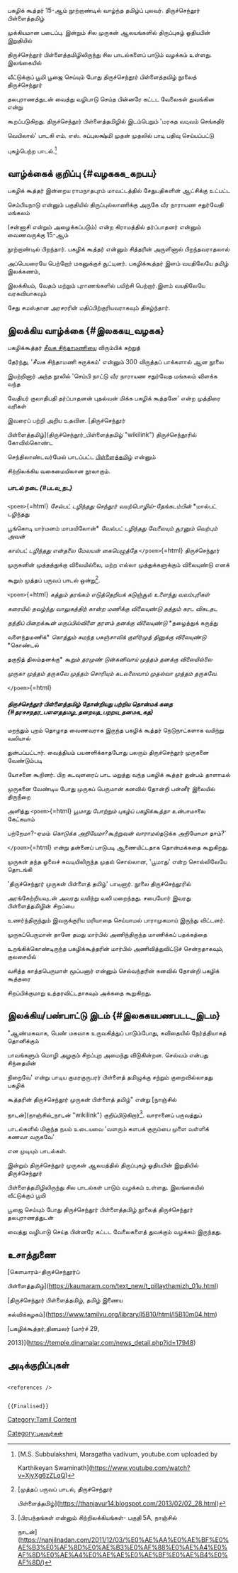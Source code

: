 பகழிக் கூத்தர் 15-ஆம் நூற்றாண்டில் வாழ்ந்த தமிழ்ப் புலவர். திருச்செந்தூர் பிள்ளைத்தமிழ்
முக்கியமான படைப்பு. இன்றும் சில முருகன் ஆலயங்களில் திருப்புகழ் ஓதியபின் இறுதியில்
திருச்செந்தூர் பிள்ளைத்தமிழிலிருந்து சில பாடல்களைப் பாடும் வழக்கம் உள்ளது. இலங்கையில்
வீட்டுக்குப் பூமி பூஜை செய்யும் போது திருச்செந்தூர் பிள்ளைத்தமிழ் நூலைத் திருச்செந்தூர்
தலபுராணத்துடன் வைத்து வழிபாடு செய்த பின்னரே கட்டட வேலைகள் துவங்கின என்று
கூறப்படுகிறது. திருச்செந்தூர் பிள்ளைத்தமிழில் இடம்பெறும் \'மரகத வடிவம் செங்கதிர்
வெயிலால்\' பாடகி எம். எஸ். சுப்புலக்ஷ்மி முதன் முதலில் பாடி பதிவு செய்யப்பட்டு
புகழ்பெற்ற பாடல்.[^1]

## வாழ்க்கைக் குறிப்பு {#வழககக_கறபப}

பகழிக் கூத்தர் இன்றைய ராமநாதபுரம் மாவட்டத்தில் சேதுபதிகளின் ஆட்சிக்கு உட்பட்ட
செம்பியநாடு என்னும் பகுதியில் திருப்புல்லாணிக்கு அருகே வீர நாராயண சதுர்வேதி மங்கலம்
(சன்னாசி என்றும் அழைக்கப்படும்) என்ற கிராமத்தில் தர்ப்பாதனர் என்னும் வைணவருக்கு 15-ஆம்
நூற்றாண்டில் பிறந்தார். பகழிக் கூத்தர் என்னும் சித்தரின் அருளினால் பிறந்தவராதலால்
அப்பெயரையே பெற்றோர் மகனுக்குச் சூட்டினர். பகழிக்கூத்தர் இளம் வயதிலேயே தமிழ் இலக்கணம்,
இலக்கியம், வேதம் மற்றும் புராணங்களில் பயிற்சி பெற்றார்.இளம் வயதிலேயே வரகவியாகவும்
சேது சமஸ்தான அரசரரின் மதிப்பிற்குரியவராகவும் திகழ்ந்தார்.

## இலக்கிய வாழ்க்கை {#இலககய_வழகக}

பகழிக்கூத்தர் [சீவக சிந்தாமணிய](சீவக_சிந்தாமணி "wikilink")ை விரும்பிக் கற்றுத்
தேர்ந்து, \'சீவக சிந்தாமணி சுருக்கம்\' என்னும் 300 விருத்தப் பாக்களால் ஆன நூலை
இயற்றினார் அந்த நூலில் \'செம்பி நாட்டு வீர நாராயண சதுர்வேத மங்கலம் விளக்க வந்த
வேதியர் குலாதிபதி தர்ப்பாதனன் புதல்வன் மிக்க பகழிக் கூத்தனே\' என்ற முத்திரை வரிகள்
இவரைப் பற்றி அறிய உதவின. [திருச்செந்தூர்
பிள்ளைத்தமிழ்](திருச்செந்தூர்_பிள்ளைத்தமிழ் "wikilink") திருச்செந்தூரில் கோவில்கொண்ட
செந்திலாண்டவர்மேல் பாடப்பட்ட [பிள்ளைத்தமிழ்](பிள்ளைத்தமிழ் "wikilink") என்னும்
சிற்றிலக்கிய வகைமையிலான நூலாகும்.

##### பாடல் நடை {#படல_நட}

`<poem>`{=html} *சேல்பட் டழிந்தது செந்தூர் வயற்பொழில்-தேங்கடம்பின்* *மால்பட் டழிந்தது
பூங்கொடி யார்மனம் மாமயிலோன்* *வேல்பட் டழிந்தது வேலையும் சூரனும் வெற்பும் அவன்*
*கால்பட் டழிந்தது என்தலை மேலயன் கையெழுத்தே* `</poem>`{=html} திருச்செந்தூர்
முருகனின் முத்தத்துக்கு விலையில்லை, மற்ற எல்லா முத்துக்களுக்கும் விலையுண்டு எனக்
கூறும் முத்தப் பருவப் பாடல் ஒன்று[^2].

`<poem>`{=html} *கத்தும் தரங்கம் எடுத்தெறியக்* *கடுஞ்சூல் உளைந்து வலம்புரிகள்*
*கரையில் தவழ்ந்து வாலுகத்திற்* *கான்ற மணிக்கு விலையுண்டு* *தத்தும் கரட விகடதட*
*தத்திப் பிறைக்கூன் மருப்பில்விளை* *தரளம் தனக்கு விலையுண்டு* *தழைத்துக் கருத்து
வளைந்தமணிக்* *கொத்தும் சுமந்த பசுஞ்சாலிக்* *குளிர்முத் தினுக்கு விலையுண்டு* *கொண்டல்
தகுநித் திலம்தனக்கு* *கூறும் தரமுண் டுன்கனிவாய்* *முத்தம் தனக்கு விலையில்லை*
*முருகா முத்தம் தருகவே* *முத்தம் சொரியும் கடலலைவாய்* *முதல்வா முத்தம் தருகவே.*
`</poem>`{=html}

##### திருச்செந்தூர் பிள்ளைத்தமிழ் தோன்றியது பற்றிய தொன்மக் கதை {#தரசசநதர_பளளததமழ_தனறயத_பறறய_தனமக_கத}

மறந்தும் புறம் தொழாத வைணவராக இருந்த பகழிக் கூத்தர் நெடுநாட்களாக வயிற்று வலியால்
துன்பப்பட்டார். வைத்தியம் பயனளிக்காதபோது பலரும் திருச்செந்தூர் முருகனை வேண்டும்படி
யோசனை கூறினர். பிற கடவுளரைப் பாட மறுத்து வந்த பகழிக் கூத்தர் துன்பம் தாளாமல்
முருகனை வேண்டிய போது முருகப் பெருமான் கனவில் தோன்றி பன்னீர் இலையில் திருநீறை
அளித்து `<poem>`{=html} *பூமாது போற்றும் புகழ்ப் பகழிக்கூத்தா உன்*பாமாலை கேட்கயாம்
பற்றேமா?-ஏமம் *கொடுக்க அறியேமா?கூற்றுவன் வாராமல்*தடுக்க அறியோமா தாம்?'
`</poem>`{=html} என்று தன்னைப் பாடுபடி ஆணையிட்டதாக தொன்மக்கதை கூறுகிறது.
முருகன் தந்த ஓலைச் சுவடியிலிருந்த முதல் சொல்லான, 'பூமாது' என்ற சொல்லிலேயே தொடங்கி
'திருச்செந்தூர் முருகன் பிள்ளைத் தமிழ்' பாடினார். நூலை திருச்செந்தூரில்
அரங்கேற்றியவுடன் அவரது வயிற்று வலி மறைந்தது. சபையோர் இவரது பிள்ளைத்தமிழின் சிறப்பை
உணர்ந்திருந்தும் இவருக்குரிய மரியாதை செய்யாமல் பாராமுகமாய் இருந்து விட்டனர்.
முருகப்பெருமான் தானே தமது மார்பில் அணிந்திருந்த மாணிக்கப் பதக்கத்தை
உறங்கிக்கொண்டிருந்த பகழிக்கூத்தரின் மார்பில் அணிவித்துவிட்டுச் சென்றதாகவும், குலசையில்
வசித்த காத்தபெருமாள் மூப்பனார் என்னும் செல்வந்தரின் கனவில் தோன்றி பகழிக் கூத்தரை
சிறப்பிக்குமாறு உத்தரவிட்டதாகவும் அக்கதை கூறுகிறது.

## இலக்கிய/பண்பாட்டு இடம் {#இலககயபணபடட_இடம}

\"ஆண்மகவாக, பெண் மகவாக உருவகித்துப் பாடும்போது, கவிதையில் நேர்த்தியாகத் தொனிக்கும்
பாவங்களும் மொழி அழகும் சிறப்புற அமைந்து விடுகின்றன. செல்வம் என்பது சிந்தையின்
நிறைவே' என்று பாடிய குமரகுருபரர் பிள்ளைத் தமிழுக்கு சற்றும் குறைவில்லாதது பகழிக்
கூத்தரின் திருச்செந்தூர் முருகன் பிள்ளைத் தமிழ்\" என்று [நாஞ்சில்
நாடன்](நாஞ்சில்_நாடன் "wikilink") குறிப்பிடுகிறார்[^3]. வாரானைப் பருவத்துப்
பாடல்களில் மிகுந்த நயம் உடையவை 'வளரும் களபக் குரும்பை முளை வள்ளிக் கணவா வருகவே'
என முடியும் பாடல்கள்.

இன்றும் திருச்செந்தூர் முருகன் ஆலயத்தில் திருப்புகழ் ஓதியபின் இறுதியில் திருச்செந்தூர்
பிள்ளைத்தமிழிலிருந்து சில பாடல்கள் பாடும் வழக்கம் உள்ளது. இலங்கையில் வீட்டுக்குப் பூமி
பூஜை செய்யும் போது திருச்செந்தூர் பிள்ளைத்தமிழ் நூலைத் திருச்செந்தூர் தலபுராணத்துடன்
வைத்து வழிபாடு செய்த பின்னரே கட்டட வேலைகளைத் துவக்கும் வழக்கம் இருந்தது.

## உசாத்துணை

[கௌமாரம்-திருச்செந்தூர்ப்
பிள்ளைத்தமிழ்](https://kaumaram.com/text_new/t_pillaythamizh_01u.html)

[திருச்செந்தூர் பிள்ளைத்தமிழ், தமிழ் இணைய
கல்விக்கழகம்](https://www.tamilvu.org/library/l5B10/html/l5B10m04.htm)

[பகழிக்கூத்தர்,தினமலர் (மார்ச் 29,
2013)](https://temple.dinamalar.com/news_detail.php?id=17948)

## அடிக்குறிப்புகள்

```{=html}
<references />
```
```{=mediawiki}
{{Finalised}}
```
[Category:Tamil Content](Category:Tamil_Content "wikilink")
[Category:புலவர்கள்](Category:புலவர்கள் "wikilink")

[^1]: [M.S. Subbulakshmi, Maragatha vadivum, youtube.com uploaded by
    Karthikeyan Swaminath](https://www.youtube.com/watch?v=XjyXg6zZLqQ)

[^2]: [முத்தப் பருவப் பாடல், திருச்செந்தூர்
    பிள்ளைத்தமிழ்](https://thanjavur14.blogspot.com/2013/02/02_28.html)

[^3]: [பிரபந்தங்கள் என்னும் சிற்றிலக்கியங்கள்- பகுதி 5A, நாஞ்சில்
    நாடன்](https://nanjilnadan.com/2011/12/03/%E0%AE%AA%E0%AE%BF%E0%AE%B3%E0%AF%8D%E0%AE%B3%E0%AF%88%E0%AE%A4%E0%AF%8D%E0%AE%A4%E0%AE%AE%E0%AE%BF%E0%AE%B4%E0%AF%8D/)
